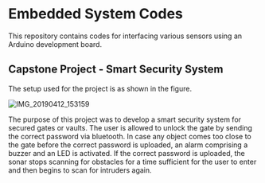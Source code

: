 # Embedded System Codes

This repository contains codes for interfacing various sensors using an Arduino development board.

## Capstone Project - Smart Security System

The setup used for the project is as shown in the figure. 

![IMG_20190412_153159](https://user-images.githubusercontent.com/25313941/56034961-801d2b80-5d46-11e9-94b9-32fe35162290.jpg)

The purpose of this project was to develop a smart security system for secured gates or vaults. The user is allowed to unlock the gate by sending the correct password via bluetooth. In case any object comes too close to the gate before the correct password is uploaded, an alarm comprising a buzzer and an LED is activated. If the correct password is uploaded, the sonar stops scanning for obstacles for a time sufficient for the user to enter and then begins to scan for intruders again.
